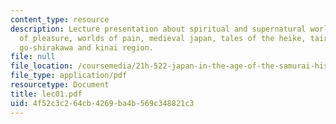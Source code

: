 ```yaml
---
content_type: resource
description: Lecture presentation about spiritual and supernatural worlds, worlds
  of pleasure, worlds of pain, medieval japan, tales of the heike, tairano kiyomori,
  go-shirakawa and kinai region.
file: null
file_location: /coursemedia/21h-522-japan-in-the-age-of-the-samurai-history-and-film-fall-2006/4f52c3c264cb4269ba4b569c348821c3_lec01.pdf
file_type: application/pdf
resourcetype: Document
title: lec01.pdf
uid: 4f52c3c2-64cb-4269-ba4b-569c348821c3
---
```

